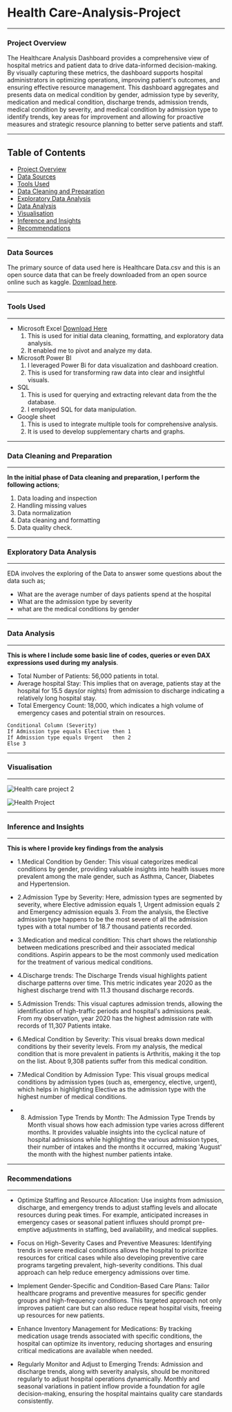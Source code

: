 # Health Care-Analysis-Project
---

### Project Overview
The Healthcare Analysis Dashboard provides a comprehensive view of hospital metrics and patient data to drive data-informed decision-making. By visually capturing these metrics, the dashboard supports hospital administrators in optimizing operations, improving patient's outcomes, and ensuring effective resource management. This dashboard aggregates and presents data on medical condition by gender, admission type by severity, medication and medical condition, discharge trends, admission trends, medical condition by severity,  and medical condition by admission type to identify trends, key areas for improvement and allowing for proactive measures and strategic resource planning to better serve patients and staff. 

---
## Table of Contents

- [Project Overview](#project-overview)
- [Data Sources](#data-sources)
- [Tools Used](#tools-used)
- [Data Cleaning and Preparation](#data-cleaning-and-preparation)
- [Exploratory Data Analysis](#exploratory-data-analysis)
- [Data Analysis](#data-analysis)
- [Visualisation](#visualisation)
- [Inference and Insights](#inference-and-insights)
- [Recommendations](#recommendations)

---
### Data Sources

The primary source of data used here is Healthcare Data.csv and this is an open source data that can be freely downloaded from an open source online such as kaggle. [Download here](http://www.kaggle.com).

---

### Tools Used
---

- Microsoft Excel [Download Here](http://www.microsoft.com)
  1. This is used for initial data cleaning, formatting, and exploratory data analysis.
  2. It enabled me to pivot and analyze my data.
- Microsoft Power BI
  1. I leveraged Power Bi for data visualization and dashboard creation.
  2. This is used for transforming raw data into clear and insightful visuals.
- SQL
  1. This is used for querying and extracting relevant data from the the database.
  2. I employed SQL for  data manipulation.
- Google sheet     
  1. This is used to integrate multiple tools for comprehensive analysis.
  2. It is used to develop supplementary charts and graphs.
     
---     
### Data Cleaning and Preparation
---

**In the initial phase of Data cleaning and preparation, I perform the following actions**;
  1. Data loading and inspection
  2. Handling missing values
  3. Data normalization
  4. Data cleaning and formatting
  5. Data quality check.
     
---
### Exploratory Data Analysis
---

EDA involves the exploring of the Data to answer some questions about the data such as;
  - What are the average number of days patients spend at the hospital
  - What are the admission type by severity 
  - what are the medical conditions by gender
    
--- 
### Data Analysis
---

**This is where I include some basic line of codes, queries or even DAX expressions used during my analysis**. 

 - Total Number of Patients: 56,000 patients in total.
 - Average hospital Stay: This implies that on average, patients stay at the hospital for 15.5 days(or nights) from admission to discharge indicating a relatively long hospital stay.
 - Total Emergency Count: 18,000, which indicates a high volume of emergency cases and potential strain on resources.
  ```DAX SYNTAX
Conditional Column (Severity)
If Admission type equals Elective then 1
If Admission type equals Urgent   then 2
Else 3
 ``` 
---
### Visualisation
---

![Health care project 2](https://github.com/user-attachments/assets/3c96f978-4984-47d5-9553-06b9dd2de34b)

![Health Project](https://github.com/user-attachments/assets/2d696328-a3a8-4803-9311-001ee6701398)

---
### Inference and Insights
---

**This is where I provide key findings from the analysis**   

- 1.Medical Condition by Gender: This visual categorizes medical conditions by gender, providing valuable insights into health issues more prevalent among the male gender, such as Asthma, Cancer, Diabetes and Hypertension. 

- 2.Admission Type by Severity: Here, admission types are segmented by severity, where Elective admission equals 1, Urgent admission equals 2 and Emergency admission equals 3. From the analysis, the Elective admission type happens to be the most severe of all the admission types with a total number of 18.7 thousand patients recorded.

- 3.Medication and medical condition:
This chart shows the relationship between medications prescribed and their associated medical conditions. Aspirin appears to be the most commonly used medication for the treatment of various medical conditions.

- 4.Discharge trends:
The Discharge Trends visual highlights patient discharge patterns over time. This metric indicates year 2020 as the highest discharge trend with 11.3 thousand discharge records.

- 5.Admission Trends:
This visual captures admission trends, allowing the identification of high-traffic periods and hospital's admissions peak. From my observation, year 2020 has the highest admission rate with records of 11,307 Patients intake.

- 6.Medical Condition by Severity:
This visual breaks down medical conditions by their severity levels. From my analysis, the medical condition that is more prevalent in patients is Arthritis, making it the top on the list. About 9,308 patients suffer from this medical condition.

- 7.Medical Condition by Admission Type:
This visual groups medical conditions by admission types (such as, emergency, elective, urgent), which helps in highlighting Elective as the admission type with the highest number of medical conditions. 

- 8. Admission Type Trends by Month:
The Admission Type Trends by Month visual shows how each admission type varies across different months. It provides valuable insights into the cyclical nature of hospital admissions while highlighting the various admission types, their number of intakes and the months it occurred, making 'August' the month with the highest number patients intake.

---
### Recommendations
---

- Optimize Staffing and Resource Allocation: Use insights from admission, discharge, and emergency trends to adjust staffing levels and allocate resources during peak times. For example, anticipated increases in emergency cases or seasonal patient influxes should prompt pre-emptive adjustments in staffing, bed availability, and medical supplies.

- Focus on High-Severity Cases and Preventive Measures: Identifying trends in severe medical conditions allows the hospital to prioritize resources for critical cases while also developing preventive care programs targeting prevalent, high-severity conditions. This dual approach can help reduce emergency admissions over time.

- Implement Gender-Specific and Condition-Based Care Plans: Tailor healthcare programs and preventive measures for specific gender groups and high-frequency conditions. This targeted approach not only improves patient care but can also reduce repeat hospital visits, freeing up resources for new patients.

- Enhance Inventory Management for Medications: By tracking medication usage trends associated with specific conditions, the hospital can optimize its inventory, reducing shortages and ensuring critical medications are available when needed.

- Regularly Monitor and Adjust to Emerging Trends: Admission and discharge trends, along with severity analysis, should be monitored regularly to adjust hospital operations dynamically. Monthly and seasonal variations in patient inflow provide a foundation for agile decision-making, ensuring the hospital maintains quality care standards consistently.





